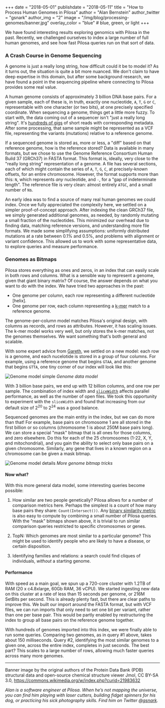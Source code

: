+++
date = "2018-05-01"
publishdate = "2018-05-11"
title = "How to Process Human Genomes in Pilosa"
author = "Alan Bernstein"
author_twitter = "gsnark"
author_img = "2"
image = "/img/blog/processing-genomes/banner.jpg"
overlay_color = "blue" # blue, green, or light
+++

We have found interesting results exploring genomics with Pilosa in the past. Recently, we challenged ourselves to index a large number of full human genomes, and see how fast Pilosa queries run on that sort of data.

<!--more-->

### A Crash Course in Genome Sequencing

A genome is just a really long string, how difficult could it be to model it? As it turns out, the situation is quite a bit more nuanced. We don't claim to have deep expertise in this domain, but after some background research, we have found a point in the sequencing pipeline where connecting to Pilosa provides some real value.

A human genome consists of approximately 3 billion DNA base pairs. For a given sample, each of these is, in truth, exactly one nucleotide, `A`, `T`, `G` or `C`, representable with one character (or two bits), at one precisely specified coordinate. When sequencing a genome, things get a little more fuzzy. To start with, the data coming out of a sequencer isn't "just a really long string". It's [hundreds of gigs](https://medium.com/precision-medicine/how-big-is-the-human-genome-e90caa3409b0) of short reads with corresponding metadata. After some processing, that same sample might be represented as a VCF file, representing the variants (mutations) relative to a reference genome. 

If a sequenced genome is stored as, more or less, a "diff" based on that reference genome, how is the reference stored? Data is available in many formats, but we chose to use the Genome Reference Consortium Human Build 37 (GRCh37) in FASTA format. This format is, ideally, very close to the "really long string" representation of a genome. A file has several sections, each of which might contain the series of `A`, `T`, `G`, `C`, at precisely-known offsets, for an entire chromosome. However, the format supports more than this: `N`, which represents *any* nucleotide, and `-`, for a "gap of indeterminate length". The reference file is very clean: almost entirely `ATGC`, and a small number of `N`s.

An early idea was to find a source of many real human genomes we could index. Once we fully appreciated the complexity here, we settled on a simpler proof-of-concept approach. After indexing the clean GRCh37 file, we simply generated additional genomes, as needed, by randomly mutating a small fraction of the nucleotides. This minimized our overhead due to finding data, matching reference versions, and understanding more file formats. We made some simplifying assumptions: uniformly distributed mutations at a rate between 0.1% and 0.5%, and problems with alignment or variant confidence. This allowed us to work with some representative data, to explore queries and measure performance.

### Genomes as Bitmaps

Pilosa stores everything as ones and zeros, in an index that can easily scale in both rows and columns. What is a sensible way to represent a genome, given that giant binary matrix? Of course, the answer depends on what you want to do with the index. We have tried two approaches in the past: 

* One genome per column, each row representing a different nucleotide [helix].
* One genome per row, each column representing a [k-mer](https://en.wikipedia.org/wiki/K-mer) match to a reference genome.

The genome-per-column model matches Pilosa's original design, with columns as records, and rows as attributes. However, it has scaling issues. The k-mer model works very well, but only stores the k-mer matches, not the genomes themselves. We want something that's both general and scalable.

With some expert advice from [Gareth](https://twitter.com/gareth862), we settled on a new model: each row is a genome, and each nucelotide is stored in a group of four columns. For example, using a reference genome that begins `GTAA`, and another genome that begins `GTTA`, one tiny corner of our index will look like this:

![Genome model simple](/img/blog/processing-genomes/genome-model-simple.png)
*Genome data model*

With 3 billion base pairs, we end up with 12 billion columns, and one row per sample. The combination of index width and [`sliceWidth`](../docs/glossary/#slicewidth) affects parallel performance, as well as the number of open files. We took this opportunity to experiment with the `sliceWidth` and found that increasing from our default size of 2<sup>20</sup> to 2<sup>24</sup> was a good balance.

Sequenced genomes are the main entity in the index, but we can do more than that! For example, base pairs on chromosome 1 are all stored in the first billion or so columns (chromosome 1 is about 250M base pairs long). We can store a special "mask" bitmap that is all ones for those columns, and zero elsewhere. Do this for each of the 25 chromosomes (1-22, X, Y, and mitochondrial), and you gain the ability to select only base pairs on a given chromosome. Similarly, any gene that lives in a known region on a chromosome can be given a mask bitmap.

![Genome model details](/img/blog/processing-genomes/genome-model-details.png)
*More genome bitmap tricks*

#### Now what?

With this more general data model, some interesting queries become possible:

1. How similar are two people genetically? Pilosa allows for a number of comparison metrics here. Perhaps the simplest is a count of how many base pairs they share: `Count(Intersect())`. Any [binary similarity metric](http://www.iiisci.org/journal/CV$/sci/pdfs/GS315JG.pdf) is also easy to compute by combining a small number of Pilosa queries. With the "mask" bitmaps shown above, it is trivial to run similar comparison queries restricted to specific chromosomes or genes.

2. TopN: Which genomes are most similar to a particular genome? This might be used to identify people who are likely to have a disease, or certain disposition.

3. Identifying families and relations: a search could find cliques of individuals, *without* a starting genome.

#### Performance

With speed as a main goal, we spun up a 720-core cluster with 1.2TB of RAM (20 x c4.8xlarge, 60Gb RAM, 36 vCPU). We started ingesting new data on this cluster at a rate of less than 15 seconds per genome, or 216M SetBits per second. This is already plenty fast, but there are clear paths to improve this. We built our import around the FASTA format, but with VCF files, we can run imports that only need to set one bit per variant, rather than one per base pair. This would be partly enabled by restructuring the index to group all base pairs on the reference genome together.

With hundreds of genomes imported into this index, we were finally able to run some queries. Comparing two genomes, as in query #1 above, takes about 150 milliseconds. Query #2, identifying the most similar genomes to a given one, across the entire index, completes in just seconds. The best part? This scales to a large number of rows, allowing much faster queries across many more genomes.

----

Banner image by the original authors of the Protein Data Bank (PDB) structural data and open-source chemical structure viewer Jmol, CC BY-SA 3.0, https://commons.wikimedia.org/w/index.php?curid=21983632

_Alan is a software engineer at Pilosa. When he’s not mapping the universe, you can find him playing with laser cutters, building fidget spinners for his dog, or practicing his sick photography skills. Find him on Twitter [@gsnark](https://twitter.com/gsnark)._
